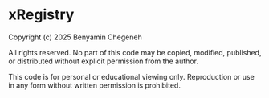 # xRegistry
Copyright (c) 2025 Benyamin Chegeneh

All rights reserved. No part of this code may be copied, modified, published, or distributed without explicit permission from the author.

This code is for personal or educational viewing only. Reproduction or use in any form without written permission is prohibited.
